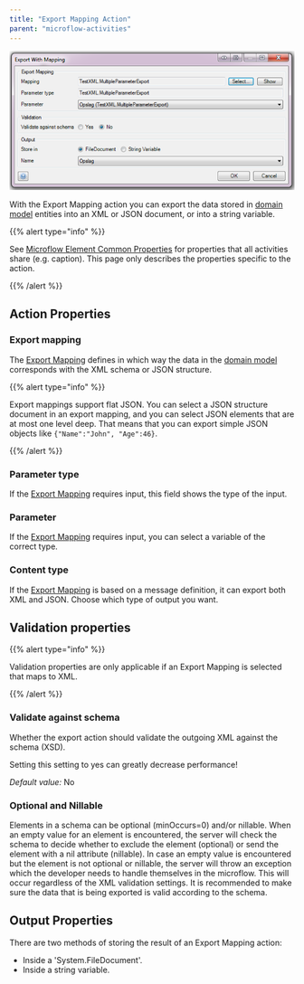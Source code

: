 ```yaml
---
title: "Export Mapping Action"
parent: "microflow-activities"
---
```


![](attachments/19202807/19399019.png)

With the Export Mapping action you can export the data stored in [domain model](domain-model) entities into an XML or JSON document, or into a string variable.

{{% alert type="info" %}}

See [Microflow Element Common Properties](microflow-element-common-properties) for properties that all activities share (e.g. caption). This page only describes the properties specific to the action.

{{% /alert %}}

## Action Properties

### Export mapping

The [Export Mapping](export-mappings) defines in which way the data in the [domain model](domain-model) corresponds with the XML schema or JSON structure.

{{% alert type="info" %}}
 
Export mappings support flat JSON. You can select a JSON structure document in an export mapping, and you can select JSON elements that are at most one level deep. That means that you can export simple JSON objects like `{"Name":"John", "Age":46}`.
 
{{% /alert %}}

### Parameter type

If the [Export Mapping](export-mappings) requires input, this field shows the type of the input.

### Parameter

If the [Export Mapping](export-mappings) requires input, you can select a variable of the correct type.

### Content type

If the [Export Mapping](export-mappings) is based on a message definition, it can export both XML and JSON. Choose which type of output you want.

## Validation properties

{{% alert type="info" %}}

Validation properties are only applicable if an Export Mapping is selected that maps to XML.

{{% /alert %}}

### Validate against schema

Whether the export action should validate the outgoing XML against the schema (XSD).

Setting this setting to yes can greatly decrease performance!

_Default value:_ No

### Optional and Nillable

Elements in a schema can be optional (minOccurs=0) and/or nillable. When an empty value for an element is encountered, the server will check the schema to decide whether to exclude the element (optional) or send the element with a nil attribute (nillable). In case an empty value is encountered but the element is not optional or nillable, the server will throw an exception which the developer needs to handle themselves in the microflow. This will occur regardless of the XML validation settings. It is recommended to make sure the data that is being exported is valid according to the schema.

## Output Properties

There are two methods of storing the result of an Export Mapping action:

*   Inside a 'System.FileDocument'.
*   Inside a string variable.
